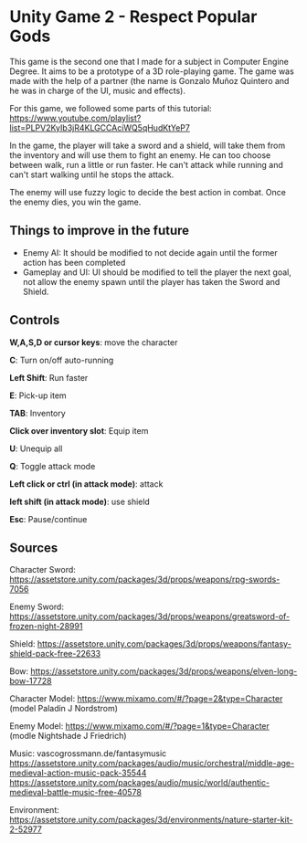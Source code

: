 # Unity Game 2 - Respect Popular Gods
This game is the second one that I made for a subject in Computer Engine Degree. It aims to be a prototype of a 3D role-playing game. The game was made with the help of a partner (the name is Gonzalo Muñoz Quintero and he was in charge of the UI, music and effects).

For this game, we followed some parts of this tutorial: https://www.youtube.com/playlist?list=PLPV2KyIb3jR4KLGCCAciWQ5qHudKtYeP7

In the game, the player will take a sword and a shield, will take them from the inventory and will use them to fight an enemy. He can too choose between walk, run a little or run faster. He can't attack while running and can't start walking until he stops the attack. 

The enemy will use fuzzy logic to decide the best action in combat. Once the enemy dies, you win the game.

## **Things to improve in the future**
- Enemy AI: It should be modified to not decide again until the former action has been completed
- Gameplay and UI: UI should be modified to tell the player the next goal, not allow the enemy spawn until the player has taken the Sword and Shield.

## **Controls**
**W,A,S,D or cursor keys**: move the character

**C**: Turn on/off auto-running

**Left Shift**: Run faster

**E**: Pick-up item

**TAB**: Inventory

**Click over inventory slot**: Equip item

**U**: Unequip all

**Q**: Toggle attack mode

**Left click or ctrl (in attack mode)**: attack

**left shift (in attack mode)**: use shield

**Esc**: Pause/continue


## **Sources**
Character Sword: https://assetstore.unity.com/packages/3d/props/weapons/rpg-swords-7056

Enemy Sword: https://assetstore.unity.com/packages/3d/props/weapons/greatsword-of-frozen-night-28991

Shield: https://assetstore.unity.com/packages/3d/props/weapons/fantasy-shield-pack-free-22633

Bow: https://assetstore.unity.com/packages/3d/props/weapons/elven-long-bow-17728

Character Model: https://www.mixamo.com/#/?page=2&type=Character (model Paladin J Nordstrom)

Enemy Model: https://www.mixamo.com/#/?page=1&type=Character (modle Nightshade J Friedrich)

Music:
vascogrossmann.de/fantasymusic
https://assetstore.unity.com/packages/audio/music/orchestral/middle-age-medieval-action-music-pack-35544
https://assetstore.unity.com/packages/audio/music/world/authentic-medieval-battle-music-free-40578

Environment:
https://assetstore.unity.com/packages/3d/environments/nature-starter-kit-2-52977
